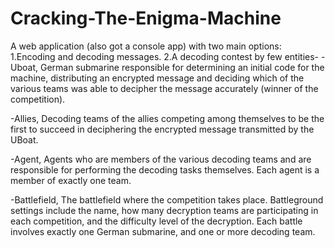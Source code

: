 # Cracking-The-Enigma-Machine
A web application (also got a console app) with two main options:
1.Encoding and decoding messages. 
2.A decoding contest by few entities- 
  -Uboat, German submarine responsible for determining an initial code for the machine,
   distributing an encrypted message and deciding which of the various teams was able to decipher the message accurately (winner of the competition).
   
  -Allies, Decoding teams of the allies competing among themselves to be the first to succeed in deciphering the encrypted message transmitted by the UBoat.
  
  -Agent, Agents who are members of the various decoding teams and are responsible for performing the decoding tasks themselves.
   Each agent is a member of exactly one team.
   
  -Battlefield, The battlefield where the competition takes place. Battleground settings include the name,
   how many decryption teams are participating in each competition, and the difficulty level of the decryption.
   Each battle involves exactly one German submarine, and one or more decoding team.
